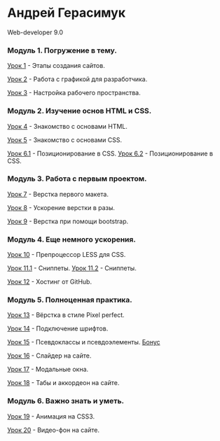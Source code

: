 # Андрей Герасимук
Web-developer 9.0


### Модуль 1. Погружение в тему.
[Урок 1][1] - Этапы создания сайтов.

[Урок 2][2] - Работа с графикой для разработчика.

[Урок 3][3] - Настройка рабочего пространства.


### Модуль 2. Изучение основ HTML и CSS.
[Урок 4][4] - Знакомство с основами HTML.

[Урок 5][5] - Знакомство с основами CSS.

[Урок 6.1][6-1] - Позиционирование в CSS.
[Урок 6.2][6-2] - Позиционирование в CSS.


### Модуль 3. Работа с первым проектом.

[Урок 7][7] - Верстка первого макета.

[Урок 8][8] - Ускорение верстки в разы.

[Урок 9][9] - Верстка при помощи bootstrap.


### Модуль 4. Еще немного ускорения.

[Урок 10][10] - Препроцессор LESS для CSS. 

[Урок 11.1][11-1] - Сниппеты. 
[Урок 11.2][11-2] - Сниппеты. 

[Урок 12][12] - Хостинг от GitHub.


### Модуль 5. Полноценная практика.

[Урок 13][13] - Вёрстка в стиле Pixel perfect.

[Урок 14][14] - Подключение шрифтов.

[Урок 15][15] - Псевдоклассы и псевдоэлементы. [Бонус][15-1]

[Урок 16][16] - Слайдер на сайте.

[Урок 17][17] - Модальные окна.

[Урок 18][18] - Табы и аккордеон на сайте.


### Модуль 6. Важно знать и уметь.

[Урок 19][19] - Анимация на CSS3.

[Урок 20][20] - Видео-фон на сайте.

[1]: https://xd.adobe.com/view/ab8fd851-556d-46a1-be06-cd98ede84863 "Прототипирование многостраничного сайта"
[2]: https://cloud.mail.ru/public/CQBS/BUp3gnjHD "Вырезать из макета всю графику"
[3]: https://cloud.mail.ru/public/Ecar/kEfF3scvD "Настраиваем автообновление страницы browser-sync"
[4]: https://andreygerasimuk.github.io/lesson4/ "Знакомство с основами HTML"
[5]: https://andreygerasimuk.github.io/lesson4/ "Знакомство с основами CSS"
[6-1]: https://andreygerasimuk.github.io/lesson6-1/ "Создать документ html внутри которого должен находится элемент шапка сайта с навигацией"
[6-2]: https://andreygerasimuk.github.io/lesson6-2/ "Создать документ HTML, в котором находится блочный элемент"
[7]: https://andreygerasimuk.github.io/lesson7/ "Пробуем верстку на чистом HTML И CSS"
[8]: https://andreygerasimuk.github.io/lesson8/ "Сверстать ряд, в котором 6 иконок. Адаптив"
[9]: https://andreygerasimuk.github.io/lesson9/ "Верстка при помощи bootstrap"
[10]: https://andreygerasimuk.github.io/lesson10/ "Препроцессор LESS для CSS"
[11-1]: https://cloud.mail.ru/public/ANPX/2TW3moKth "скриншот пройденного тренажера по emmet"
[11-2]: https://cloud.mail.ru/public/4Uwf/4qbrbZywd "скриншот первого сниппета"
[12]: https://andreygerasimuk.github.io/ "Заливаем свой первый сайт на GitHub Pages"
[13]: https://andreygerasimuk.github.io/lesson13/ "Вёрстка Pixel perfect"
[14]: https://andreygerasimuk.github.io/lesson14/ "Подключение шрифтов"
[15]: https://andreygerasimuk.github.io/lesson15/ "Псевдоклассы и псевдоэлементы"
[15-1]: https://andreygerasimuk.github.io/lesson152/ "Бонус :)"
[16]: https://andreygerasimuk.github.io/lesson16/ "Слайдер на сайте"
[17]: https://andreygerasimuk.github.io/lesson17/ "Модальные окна"
[18]: https://andreygerasimuk.github.io/lesson18/ "Табы и аккордеон"
[19]: https://andreygerasimuk.github.io/lesson19/ "Анимация на CSS3"
[20]: https://andreygerasimuk.github.io/lesson20/ "Видео-фон на сайте"
